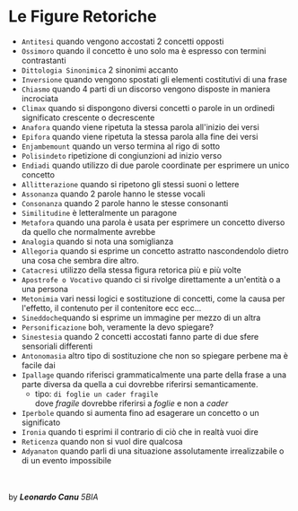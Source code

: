 # Le Figure Retoriche

- <code>Antitesi</code> quando vengono accostati 2 concetti opposti
- <code>Ossimoro</code> quando il concetto è uno solo ma è espresso con termini contrastanti
- <code>Dittologia Sinonimica</code> 2 sinonimi accanto
- <code>Inversione</code> quando vengono spostati gli elementi costitutivi di una frase
- <code>Chiasmo</code> quando 4 parti di un discorso vengono disposte in maniera incrociata
- <code>Climax</code> quando si dispongono diversi concetti o parole in un ordinedi significato crescente o decrescente
- <code>Anafora</code> quando viene ripetuta la stessa parola all'inizio dei versi
- <code>Epifora</code> quando viene ripetuta la stessa parola alla fine dei versi
- <code>Enjambemount</code> quando un verso termina al rigo di sotto
- <code>Polisindeto</code> ripetizione di congiunzioni ad inizio verso
- <code>Endiadi</code> quando utilizzo di due parole coordinate per esprimere un unico concetto
- <code>Allitterazione</code> quando si ripetono gli stessi suoni o lettere
- <code>Assonanza</code> quando 2 parole hanno le stesse vocali
- <code>Consonanza</code> quando 2 parole hanno le stesse consonanti
- <code>Similitudine</code> è letteralmente un paragone
- <code>Metafora</code> quando una parola è usata per esprimere un concetto diverso da quello che normalmente avrebbe
- <code>Analogia</code> quando si nota una somiglianza
- <code>Allegoria</code> quando si esprime un concetto astratto nascondendolo dietro una cosa che sembra dire altro.
- <code>Catacresi</code> utilizzo della stessa figura retorica più e più volte
- <code>Apostrofe o Vocativo</code> quando ci si rivolge direttamente a un'entità o a una persona
- <code>Metonimia</code> vari nessi logici e sostituzione di concetti, come la causa per l'effetto, il contenuto per il contenitore ecc ecc...
- <code>Sineddoche</code>quando si esprime un immagine per mezzo di un altra
- <code>Personificazione</code> boh, veramente la devo spiegare?
- <code>Sinestesia</code> quando 2 concetti accostati fanno parte di due sfere sensoriali differenti
- <code>Antonomasia</code> altro tipo di sostituzione che non so spiegare perbene ma è facile dai
- <code>Ipallage</code> quando riferisci grammaticalmente una parte della frase a una parte diversa da quella a cui dovrebbe riferirsi semanticamente.
  - tipo: <code>di foglie un cader fragile</code> <br>dove *fragile* dovrebbe riferirsi a *foglie* e non a *cader*
- <code>Iperbole</code> quando si aumenta fino ad esagerare un concetto o un significato
- <code>Ironia</code> quando ti esprimi il contrario di ciò che in realtà vuoi dire
- <code>Reticenza</code> quando non si vuol dire qualcosa
- <code>Adyanaton</code> quando parli di una situazione assolutamente irrealizzabile o di un evento impossibile

<br><br>
by ***Leonardo Canu*** *5BIA*